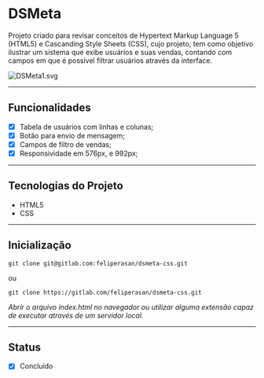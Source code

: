 # DSMeta
Projeto criado para revisar conceitos de Hypertext Markup Language 5 (HTML5) e Cascanding Style Sheets (CSS), cujo projeto, tem como objetivo ilustrar um sistema que exibe usuários e suas vendas, contando com campos em que é possível filtrar usuários através da interface.

![DSMeta1.svg](https://gitlab.com/feliperasan/dsmeta-css/uploads/7064821f5769b4b75b2b47d3c4b8cd2b/DSMeta1.svg)

---
## Funcionalidades
- [x] Tabela de usuários com linhas e colunas;
- [x] Botão para envio de mensagem;
- [x] Campos de filtro de vendas;
- [x] Responsividade em 576px, e 992px;

---
## Tecnologias do Projeto
* HTML5
* CSS

---
## Inicialização
```
git clone git@gitlab.com:feliperasan/dsmeta-css.git
```
ou
```
git clone https://gitlab.com/feliperasan/dsmeta-css.git
```
*Abrir o arquivo index.html no navegador ou utilizar alguma extensão capaz de executar através de um servidor local.*

---
## Status
- [x] Concluído